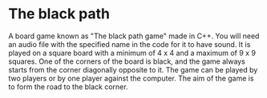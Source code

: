 # The black path
A board game known as "The black path game" made in C++. You will need an audio file with the specified name in the code for it to have sound. It is played on a square board with a minimum of 4 x 4 and a maximum of 9 x 9 squares. One of the corners of the board is black, and the game always starts from the corner diagonally opposite to it. The game can be played by two players or by one player against the computer. The aim of the game is to form the road to the black corner.
